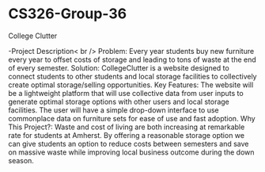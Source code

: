 # CS326-Group-36
College Clutter

-Project Description< br /> 
Problem: Every year students buy new furniture every year to offset costs of storage and leading to tons of waste at the end of every semester.
Solution: CollegeClutter is a website designed to connect students to other students and local storage facilities to collectively create optimal storage/selling opportunities.
Key Features: The website will be a lightweight platform that will use collective data from user inputs to generate optimal storage options with other users and local storage facilities. The user will have a simple drop-down interface to use commonplace data on furniture sets for ease of use and fast adoption.
Why This Project?: Waste and cost of living are both increasing at remarkable rate for students at Amherst. By offering a reasonable storage option we can give students an option to reduce costs between semesters and save on massive waste while improving local business outcome during the down season.
